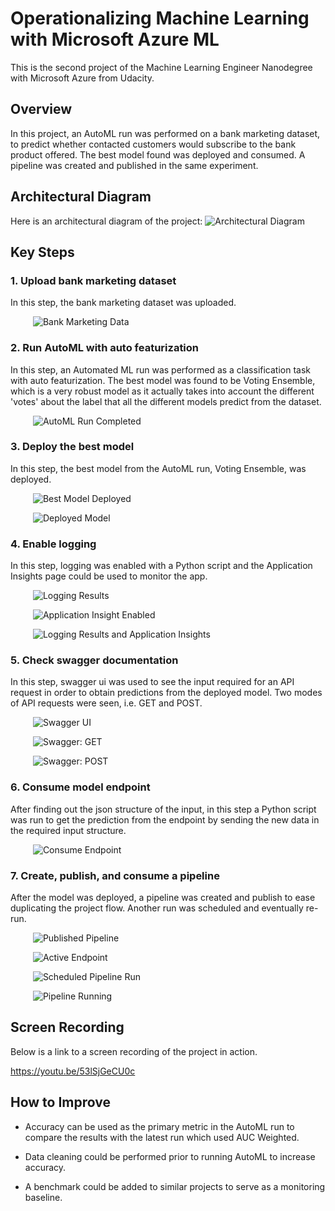 # Operationalizing Machine Learning with Microsoft Azure ML

This is the second project of the Machine Learning Engineer Nanodegree with Microsoft Azure from Udacity.

## Overview

In this project, an AutoML run was performed on a bank marketing dataset, to predict whether contacted customers would subscribe to the bank product offered. The best model found was deployed and consumed. A pipeline was created and published in the same experiment.

## Architectural Diagram

Here is an architectural diagram of the project:
![Architectural Diagram](img/architectural-diagram.jpg "Architectural Diagram")

## Key Steps

### 1. Upload bank marketing dataset
   In this step, the bank marketing dataset was uploaded.

&emsp; &emsp; ![Bank Marketing Data](img/01-registered-bank-marketing-dataset.jpg "Bank Marketing Data")


### 2. Run AutoML with auto featurization

   In this step, an Automated ML run was performed as a classification task with auto featurization.
   The best model was found to be Voting Ensemble, which is a very robust model as it actually takes into account the different 'votes' about the label that all the different models predict from the dataset.

&emsp; &emsp; ![AutoML Run Completed](img/02-automl-run-completed.jpg "AutoML Run Completed")


### 3. Deploy the best model

   In this step, the best model from the AutoML run, Voting Ensemble, was deployed.

&emsp; &emsp; ![Best Model Deployed](img/03-best-model-deployed.jpg "Best Model Deployed")

&emsp; &emsp; ![Deployed Model](img/03-best-model-deployed-healthy.jpg "Deployed Model")


### 4. Enable logging

   In this step, logging was enabled with a Python script and the Application Insights page could be used to monitor the app.

&emsp; &emsp; ![Logging Results](img/04-logging-results.jpg "Logging Results")

&emsp; &emsp; ![Application Insight Enabled](img/04-application-insights-enabled.jpg "Application Insight Enabled")

&emsp; &emsp; ![Logging Results and Application Insights](img/04-logging-results-3.jpg "Logging Results and Application Insights")


### 5. Check swagger documentation

   In this step, swagger ui was used to see the input required for an API request in order to obtain predictions from the deployed model. Two modes of API requests were seen, i.e. GET and POST.

&emsp; &emsp; ![Swagger UI](img/05-swagger-ui.jpg "Swagger UI")

&emsp; &emsp; ![Swagger: GET](img/05-swagger-get.jpg "Swagger: GET")

&emsp; &emsp; ![Swagger: POST](img/05-swagger-post.jpg "Swagger: POST")


### 6. Consume model endpoint

   After finding out the json structure of the input, in this step a Python script was run to get the prediction from the endpoint by sending the new data in the required input structure.

&emsp; &emsp; ![Consume Endpoint](img/06-consume-endpoint.jpg "Consume Endpoint")


### 7. Create, publish, and consume a pipeline

   After the model was deployed, a pipeline was created and publish to ease duplicating the project flow. Another run was scheduled and eventually re-run.

&emsp; &emsp; ![Published Pipeline](img/07-published-pipeline-rest-endpoint-active.jpg "Published Pipeline")

&emsp; &emsp; ![Active Endpoint](img/07-published-endpoint-active.jpg "Active Endpoint")

&emsp; &emsp; ![Scheduled Pipeline Run](img/07-notebook-run.jpg "Scheduled Pipeline Run")

&emsp; &emsp; ![Pipeline Running](img/07-scheduled-pipeline-run.jpg "Pipeline Running")

## Screen Recording

Below is a link to a screen recording of the project in action.

https://youtu.be/53lSjGeCU0c


## How to Improve

* Accuracy can be used as the primary metric in the AutoML run to compare the results with the latest run  which used AUC Weighted.

* Data cleaning could be performed prior to running AutoML to increase accuracy.

* A benchmark could be added to similar projects to serve as a monitoring baseline.